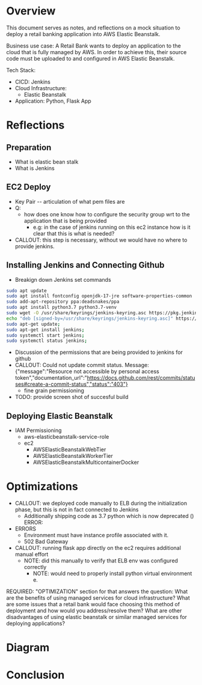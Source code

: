 # Overview

This document serves as notes, and reflections on a mock situation to deploy a
retail banking application into AWS Elastic Beanstalk.

Business use case: A Retail Bank wants to deploy an application to the cloud
that is fully managed by AWS. In order to achieve this, their source code must
be uploaded to and configured in AWS Elastic Beanstalk.

Tech Stack:

- CICD: Jenkins
- Cloud Infrastructure:
  - Elastic Beanstalk
- Application: Python, Flask App

# Reflections

## Preparation

- What is elastic bean stalk
- What is Jenkins

## EC2 Deploy

- Key Pair -- articulation of what pem files are
- Q:
  - how does one know how to configure the security group wrt to the application
    that is being provided
    - e.g: in the case of jenkins running on this ec2 instance how is it clear
      that this is what is needed?
- CALLOUT: this step is necessary, without we would have no where to provide
  jenkins.

## Installing Jenkins and Connecting Github

- Breakign down Jenkins set commands

```bash
sudo apt update
sudo apt install fontconfig openjdk-17-jre software-properties-common
sudo add-apt-repository ppa:deadsnakes/ppa
sudo apt install python3.7 python3.7-venv
sudo wget -O /usr/share/keyrings/jenkins-keyring.asc https://pkg.jenkins.io/debian-stable/jenkins.io-2023.key
echo "deb [signed-by=/usr/share/keyrings/jenkins-keyring.asc]" https://pkg.jenkins.io/debian-stable binary/ | sudo tee /etc/apt/sources.list.d/jenkins.list > /dev/null;
sudo apt-get update;
sudo apt-get install jenkins;
sudo systemctl start jenkins;
sudo systemctl status jenkins;
```

- Discussion of the permissions that are being provided to jenkins for github
- CALLOUT: Could not update commit status. Message: {"message":"Resource not
  accessible by personal access
  token","documentation_url":"https://docs.github.com/rest/commits/statuses#create-a-commit-status","status":"403"}
  - fine grain permissioning
- TODO: provide screen shot of succesful build

## Deploying Elastic Beanstalk

- IAM Permissioning
  - aws-elasticbeanstalk-service-role
  - ec2
    - AWSElasticBeanstalkWebTier
    - AWSElasticBeanstalkWorkerTier
    - AWSElasticBeanstalkMulticontainerDocker

# Optimizations

- CALLOUT: we deployed code manually to ELB during the initialization phase, but
  this is not in fact connected to Jenkins
  - Additionally shipping code as 3.7 python which is now deprecated () ERROR:
- ERRORS
  - Environment must have instance profile associated with it.
  - 502 Bad Gateway
- CALLOUT: running flask app directly on the ec2 requires additional manual
  effort
  - NOTE: did this manually to verify that ELB env was configured correctly
    - NOTE: would need to properly install python virtual environment e.

REQUIRED: "OPTIMIZATION" section for that answers the question: What are the
benefits of using managed services for cloud infrastructure? What are some
issues that a retail bank would face choosing this method of deployment and how
would you address/resolve them? What are other disadvantages of using elastic
beanstalk or similar managed services for deploying applications?

# Diagram

# Conclusion
